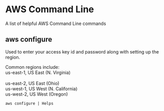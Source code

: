 # AWS Command Line
A list of helpful AWS Command Line commands

## aws configure
Used to enter your access key id and password along with setting up the region.

Common regions include: <br>
us-east-1, US East (N. Virginia) <br>	
us-east-2, US East (Ohio)	<br>
us-west-1, US West (N. California) <br>	
us-west-2, US West (Oregon)	<br>

```
aws configure | Helps 
```
